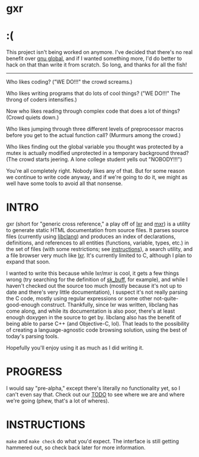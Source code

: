 gxr
===

# :(

This project isn't being worked on anymore. I've decided that there's no real benefit over [gnu global](https://www.gnu.org/software/global/), and if I wanted something more, I'd do better to hack on that than write it from scratch. So long, and thanks for all the fish!

----

Who likes coding? ("WE DO!!!" the crowd screams.)

Who likes writing programs that do lots of cool things? ("WE DO!!!" The throng of coders intensifies.)

Now who likes reading through complex code that does a lot of things? (Crowd quiets down.)

Who likes jumping through three different levels of preprocessor macros before you get to the actual function call? (Murmurs among the crowd.)

Who likes finding out the global variable you thought was protected by a mutex is actually modified unprotected in a temporary background thread? (The crowd starts jeering. A lone college student yells out "NOBODY!!!")

You're all completely right. Nobody likes any of that. But for some reason we continue to write code anyway, and if we're going to do it, we might as well have some tools to avoid all that nonsense.

# INTRO

gxr (short for "generic cross reference," a play off of [lxr](http://lxr.free-electrons.com/) and [mxr](https://mxr.mozilla.org/mozilla-central/)) is a utility to generate static HTML documentation from source files. It parses source files (currently using [libclang](http://clang.llvm.org/doxygen/group__CINDEX.html)) and produces an index of declarations, definitions, and references to all entities (functions, variable, types, etc.) in the set of files (with some restrictions; see [instructions](#instructions)), a search utility, and a file browser very much like [lxr](http://lxr.free-electrons.com/). It's currently limited to C, although I plan to expand that soon.

I wanted to write this because while lxr/mxr is cool, it gets a few things wrong (try searching for the definition of [sk_buff](http://lxr.free-electrons.com/ident?i=sk_buff), for example), and while I haven't checked out the source too much (mostly because it's not up to date and there's very little documentation), I suspect it's not really parsing the C code, mostly using regular expressions or some other not-quite-good-enough construct. Thankfully, since lxr was written, libclang has come along, and while its documentation is also poor, there's at least enough doxygen in the source to get by. libclang also has the benefit of being able to parse C++ (and Objective-C, lol). That leads to the possibility of creating a language-agnostic code browsing solution, using the best of today's parsing tools.

Hopefully you'll enjoy using it as much as I did writing it.

# PROGRESS

I would say "pre-alpha," except there's literally no functionality yet, so I can't even say that. Check out our [TODO](TODO.org) to see where we are and where we're going (phew, that's a lot of wheres).

# INSTRUCTIONS

`make` and `make check` do what you'd expect. The interface is still getting hammered out, so check back later for more information.

